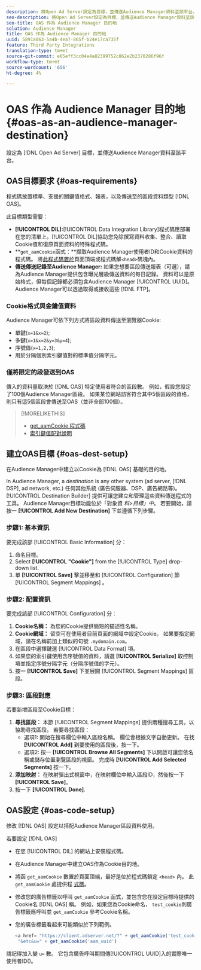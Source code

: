 ```yaml
---
description: 將Open Ad Server設定為目標，並傳送Audience Manager資料至該平台。
seo-description: 將Open Ad Server設定為目標，並傳送Audience Manager資料至該平台。
seo-title: OAS 作為 Audience Manager 目的地
solution: Audience Manager
title: OAS 作為 Audience Manager 目的地
uuid: 5891a063-5a4b-4ea7-865f-b24e17ca735f
feature: Third Party Integrations
translation-type: tm+mt
source-git-commit: e05eff3cc04e4a82399752c862e2b2370286f96f
workflow-type: tm+mt
source-wordcount: '656'
ht-degree: 4%

---
```



# OAS 作為 Audience Manager 目的地 {#oas-as-an-audience-manager-destination}

設定為 [!DNL Open Ad Server] 目標，並傳送Audience Manager資料至該平台。

## OAS目標要求 {#oas-requirements}

程式碼放置標準、支援的關鍵值格式、報表，以及傳送至的區段資料類型 [!DNL OAS]。

<!-- aam-oas-requirements.xml -->

此目標類型需要：

* **[!UICONTROL DIL]:**[!UICONTROL Data Integration Library]程式碼應部署在您的清單上。[!UICONTROL DIL]協助您免除撰寫資料收集、整合、讀取Cookie值和復原頁面資料的特殊程式碼。
* **`get_aamCookie`函式：**擷取Audience Manager使用者ID和Cookie資料的程式碼。 將[此程式碼置於](../../features/destinations/get-aam-cookie-code.md)頁面頂端或程式碼解`<head>`碼塊內。
* **傳送傳送記錄至Audience Manager:** 如果您想要區段傳送報表（可選），請為Audience Manager提供包含曝光層級傳送資料的每日記錄。 資料可以是原始格式，但每個記錄都必須包含Audience Manager [!UICONTROL UUID]。 Audience Manager可以透過取得或接收這些 [!DNL FTP]。

### Cookie格式與金鑰值資料

Audience Manager可依下列方式將區段資料傳送至瀏覽器Cookie:

* 單鍵(`x=1&x=2`);
* 多鍵(`x=1&x=2&y=3&y=4`);
* 序號值(`x=1,2,3`);
* 用於分隔個別索引鍵值對的標準值分隔字元。

### 僅將限定的段發送到OAS

傳入的資料量取決於 [!DNL OAS] 特定使用者符合的區段數。 例如，假設您設定了100個Audience Manager區段。 如果某位網站訪客符合其中5個區段的資格，則只有這5個區段會傳送至OAS（並非全部100個）。

>[!MORELIKETHIS]
>
>* [get_aamCookie 程式碼](../../features/destinations/get-aam-cookie-code.md)
>* [索引鍵值配對說明](../../reference/key-value-pairs-explained.md)


## 建立OAS目標 {#oas-dest-setup}

在Audience Manager中建立以Cookie為 [!DNL OAS] 基礎的目的地。

<!-- aam-oas-destination-setup.xml -->

In Audience Manager, a *destination* is any other system (ad server, [!DNL DSP], ad network, etc.) 任何其他系統 (廣告伺服器、DSP、廣告網路等)。[!UICONTROL Destination Builder] 提供可讓您建立和管理這些資料傳送程式的工具。 Audience Manager目標功能位於「對象資 *料>目標」中*。 若要開始，請按一 **[!UICONTROL Add New Destination]** 下並遵循下列步驟。

### 步驟1: 基本資訊

要完成該部 [!UICONTROL Basic Information] 分：

1. 命名目標。
1. Select **[!UICONTROL "Cookie"]** from the [!UICONTROL Type] drop-down list.
1. 單 **[!UICONTROL Save]** 擊並移至和 [!UICONTROL Configuration] 節 [!UICONTROL Segment Mappings] 。

### 步驟2: 配置資訊

要完成該部 [!UICONTROL Configuration] 分：

1. **Cookie名稱：** 為您的Cookie提供簡短的描述性名稱。
1. **Cookie網域：** 留空可在使用者目前頁面的網域中設定Cookie。 如果要指定網域，請在名稱前加上類似的句號 `.mydomain.com`。
1. 在區段中選擇鍵選 [!UICONTROL Data Format] 項。
1. 如果您的索引鍵使用含序號值的資料，請選 **[!UICONTROL Serialize]** 取控制項並指定序號分隔字元（分隔序號值的字元）。
1. 按一 **[!UICONTROL Save]** 下並展開 [!UICONTROL Segment Mappings] 區段。

### 步驟3: 區段對應

若要新增區段至Cookie目標：

1. **尋找區段：** 本節 [!UICONTROL Segment Mappings] 提供兩種搜尋工具，以協助尋找區段。 若要尋找區段：
   * 選項1: 開始在搜尋欄位中輸入區段名稱。 欄位會根據文字自動更新。 在找 **[!UICONTROL Add]** 到要使用的區段後，按一下。
   * 選項2: 按一 **[!UICONTROL Browse All Segments]** 下以開啟可讓您依名稱或儲存位置瀏覽區段的視窗。 完成時 **[!UICONTROL Add Selected Segments]** 按一下。
1. **添加映射：** 在映射彈出式視窗中，在映射欄位中輸入區段ID，然後按一下 **[!UICONTROL Save]**。
1. 按一下 **[!UICONTROL Done]**.

## OAS設定 {#oas-code-setup}

修改 [!DNL OAS] 設定以搭配Audience Manager區段資料使用。

<!-- aam-oas-code.xml -->

若要設定 [!DNL OAS]

* 在您 [!UICONTROL DIL] 的網站上安裝程式碼。
* 在Audience Manager中建立OAS作為Cookie目的地。
* 將函 `get_aamCookie` 數置於頁面頂端，最好是位於程式碼鎖定 `<head>` 內。 此 `get_aamCookie` 處提供程 [式碼](../../features/destinations/get-aam-cookie-code.md)。
* 修改您的廣告標籤以呼叫 `get_aamCookie` 函式，並包含您在設定目標時提供的Cookie名 [!DNL OAS] 稱。 例如，如果您為Cookie命名， `test_cookie`則廣告標籤應呼叫並 `get_aamCookie` 參考Cookie名稱。
* 您的廣告標籤看起來可能類似於下列範例。

   ```js
   <a href= "https://client.adserver.net/?" + get_aamCookie('test_cookie') +
    "&etc&u=" + get_aamCookie('aam_uuid')
   ```

請記得加入變 `u=` 數。 它包含廣告呼叫期間傳[!UICONTROL UUID]入的實際唯一使用者ID()。
